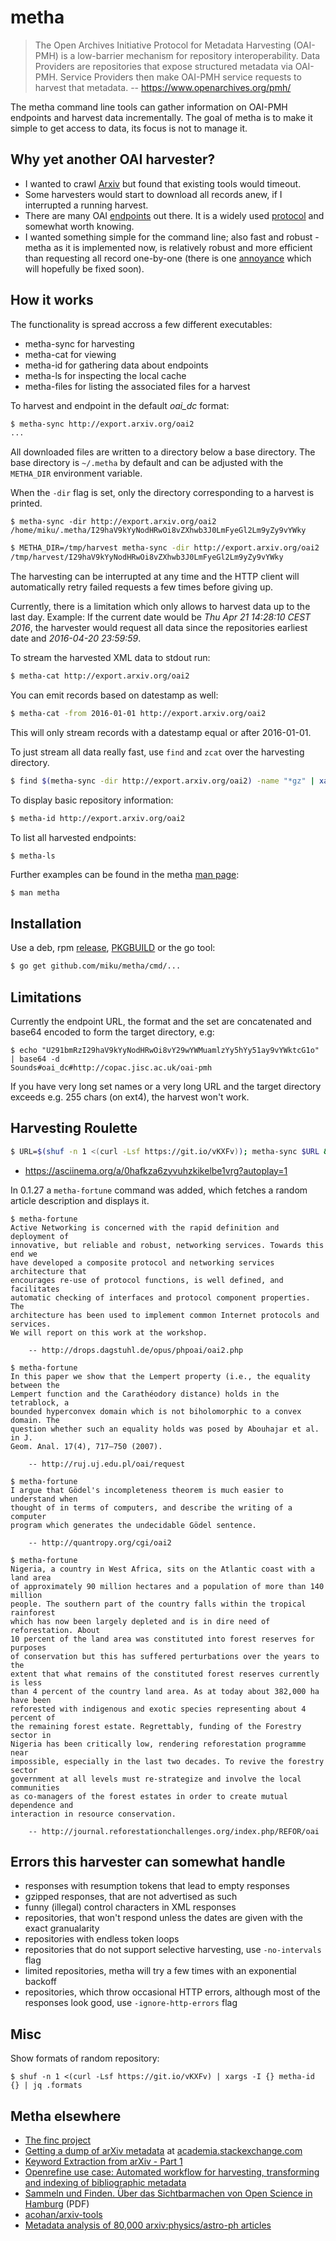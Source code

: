 # metha

> The Open Archives Initiative Protocol for Metadata Harvesting (OAI-PMH) is a
> low-barrier mechanism for repository interoperability. Data Providers are
> repositories that expose structured metadata via OAI-PMH. Service Providers
> then make OAI-PMH service requests to harvest that metadata. -- https://www.openarchives.org/pmh/

The metha command line tools can gather information on OAI-PMH endpoints and
harvest data incrementally. The goal of metha is to make it simple to get
access to data, its focus is not to manage it.

## Why yet another OAI harvester?

* I wanted to crawl [Arxiv](http://export.arxiv.org/oai2) but found that existing tools would timeout.
* Some harvesters would start to download all records anew, if I interrupted a running harvest.
* There are many OAI
  [endpoints](https://github.com/miku/metha/blob/master/contrib/sites.tsv) out
  there. It is a widely used
  [protocol](http://www.openarchives.org/OAI/openarchivesprotocol.html) and
  somewhat worth knowing.
* I wanted something simple for the command line; also fast and robust - metha
  as it is implemented now, is relatively robust and more efficient than
  requesting all record one-by-one (there is one
  [annoyance](https://github.com/miku/metha/issues/6) which will hopefully be
  fixed soon).

## How it works

The functionality is spread accross a few different executables:

* metha-sync for harvesting
* metha-cat for viewing
* metha-id for gathering data about endpoints
* metha-ls for inspecting the local cache
* metha-files for listing the associated files for a harvest

To harvest and endpoint in the default *oai_dc* format:

```sh
$ metha-sync http://export.arxiv.org/oai2
...
```

All downloaded files are written to a directory below a base directory. The base
directory is `~/.metha` by default and can be adjusted with the `METHA_DIR`
environment variable.

When the `-dir` flag is set, only the directory corresponding to a harvest is printed.

```
$ metha-sync -dir http://export.arxiv.org/oai2
/home/miku/.metha/I29haV9kYyNodHRwOi8vZXhwb3J0LmFyeGl2Lm9yZy9vYWky
```

```sh
$ METHA_DIR=/tmp/harvest metha-sync -dir http://export.arxiv.org/oai2
/tmp/harvest/I29haV9kYyNodHRwOi8vZXhwb3J0LmFyeGl2Lm9yZy9vYWky
```

The harvesting can be interrupted at any time and the HTTP client will
automatically retry failed requests a few times before giving up.

Currently, there is a limitation which only allows to harvest data up to the
last day. Example: If the current date would be *Thu Apr 21 14:28:10 CEST
2016*, the harvester would request all data since the repositories earliest
date and *2016-04-20 23:59:59*.

To stream the harvested XML data to stdout run:

```sh
$ metha-cat http://export.arxiv.org/oai2
```

You can emit records based on datestamp as well:

```sh
$ metha-cat -from 2016-01-01 http://export.arxiv.org/oai2
```

This will only stream records with a datestamp equal or after 2016-01-01.

To just stream all data really fast, use `find` and `zcat` over the harvesting
directory.

```sh
$ find $(metha-sync -dir http://export.arxiv.org/oai2) -name "*gz" | xargs unpigz -c
```

To display basic repository information:

```sh
$ metha-id http://export.arxiv.org/oai2
```

To list all harvested endpoints:

```sh
$ metha-ls
```

Further examples can be found in the metha [man page](https://github.com/miku/metha/blob/master/docs/metha.md):

```
$ man metha
```

## Installation

Use a deb, rpm [release](https://github.com/miku/metha/releases),
[PKGBUILD](https://github.com/miku/metha/blob/master/packaging/arch/PKGBUILD)
or the go tool:

```sh
$ go get github.com/miku/metha/cmd/...
```

## Limitations

Currently the endpoint URL, the format and the set are concatenated and base64
encoded to form the target directory, e.g:

```
$ echo "U291bmRzI29haV9kYyNodHRwOi8vY29wYWMuamlzYy5hYy51ay9vYWktcG1o" | base64 -d
Sounds#oai_dc#http://copac.jisc.ac.uk/oai-pmh
```

If you have very long set names or a very long URL and the target directory
exceeds e.g. 255 chars (on ext4), the harvest won't work.

## Harvesting Roulette

```sh
$ URL=$(shuf -n 1 <(curl -Lsf https://git.io/vKXFv)); metha-sync $URL && metha-cat $URL
```

* https://asciinema.org/a/0hafkza6zyvuhzkikelbe1vrg?autoplay=1

In 0.1.27 a `metha-fortune` command was added, which fetches a random article
description and displays it.

```shell
$ metha-fortune
Active Networking is concerned with the rapid definition and deployment of
innovative, but reliable and robust, networking services. Towards this end we
have developed a composite protocol and networking services architecture that
encourages re-use of protocol functions, is well defined, and facilitates
automatic checking of interfaces and protocol component properties. The
architecture has been used to implement common Internet protocols and services.
We will report on this work at the workshop.

    -- http://drops.dagstuhl.de/opus/phpoai/oai2.php

$ metha-fortune
In this paper we show that the Lempert property (i.e., the equality between the
Lempert function and the Carathéodory distance) holds in the tetrablock, a
bounded hyperconvex domain which is not biholomorphic to a convex domain. The
question whether such an equality holds was posed by Abouhajar et al. in J.
Geom. Anal. 17(4), 717–750 (2007).

    -- http://ruj.uj.edu.pl/oai/request

$ metha-fortune
I argue that Gödel's incompleteness theorem is much easier to understand when
thought of in terms of computers, and describe the writing of a computer
program which generates the undecidable Gödel sentence.

    -- http://quantropy.org/cgi/oai2

$ metha-fortune
Nigeria, a country in West Africa, sits on the Atlantic coast with a land area
of approximately 90 million hectares and a population of more than 140 million
people. The southern part of the country falls within the tropical rainforest
which has now been largely depleted and is in dire need of reforestation. About
10 percent of the land area was constituted into forest reserves for purposes
of conservation but this has suffered perturbations over the years to the
extent that what remains of the constituted forest reserves currently is less
than 4 percent of the country land area. As at today about 382,000 ha have been
reforested with indigenous and exotic species representing about 4 percent of
the remaining forest estate. Regrettably, funding of the Forestry sector in
Nigeria has been critically low, rendering reforestation programme near
impossible, especially in the last two decades. To revive the forestry sector
government at all levels must re-strategize and involve the local communities
as co-managers of the forest estates in order to create mutual dependence and
interaction in resource conservation.

    -- http://journal.reforestationchallenges.org/index.php/REFOR/oai
```

## Errors this harvester can somewhat handle

* responses with resumption tokens that lead to empty responses
* gzipped responses, that are not advertised as such
* funny (illegal) control characters in XML responses
* repositories, that won't respond unless the dates are given with the exact granualarity
* repositories with endless token loops
* repositories that do not support selective harvesting, use `-no-intervals` flag
* limited repositories, metha will try a few times with an exponential backoff
* repositories, which throw occasional HTTP errors, although most of the responses look good, use `-ignore-http-errors` flag

## Misc

Show formats of random repository:

```shell
$ shuf -n 1 <(curl -Lsf https://git.io/vKXFv) | xargs -I {} metha-id {} | jq .formats
```

## Metha elsewhere

* [The finc project](https://finc.info/de/datenquellen)
* [Getting a dump of arXiv metadata](https://academia.stackexchange.com/questions/38969/getting-a-dump-of-arxiv-metadata) at [academia.stackexchange.com](https://academia.stackexchange.com/)
* [Keyword Extraction from arXiv - Part 1](http://akumano.xyz/posts/arxiv-keyword-extraction-part1/)
* [Openrefine use case: Automated workflow for harvesting, transforming and indexing of bibliographic metadata](https://groups.google.com/forum/#!topic/openrefine/RqQwlF-ll1c)
* [Sammeln und Finden. Über das Sichtbarmachen von Open Science in Hamburg](https://opus4.kobv.de/opus4-bib-info/files/3645/HOS+Bibliothekartag.pdf) (PDF)
* [acohan/arxiv-tools](https://github.com/acohan/arxiv-tools)
* [Metadata analysis of 80,000 arxiv:physics/astro-ph articles](https://quantumdynamics.wordpress.com/2016/06/12/metadata-analysis-of-80000-arxivastro-ph-articles-reveals-biased-moderation/)

